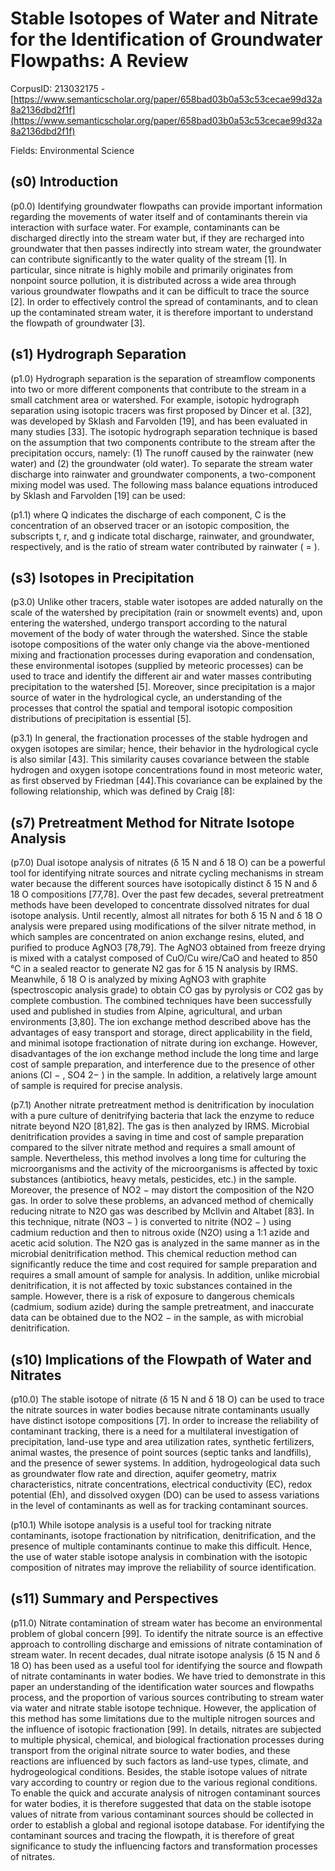 # Stable Isotopes of Water and Nitrate for the Identification of Groundwater Flowpaths: A Review

CorpusID: 213032175 - [https://www.semanticscholar.org/paper/658bad03b0a53c53cecae99d32a8a2136dbd2f1f](https://www.semanticscholar.org/paper/658bad03b0a53c53cecae99d32a8a2136dbd2f1f)

Fields: Environmental Science

## (s0) Introduction
(p0.0) Identifying groundwater flowpaths can provide important information regarding the movements of water itself and of contaminants therein via interaction with surface water. For example, contaminants can be discharged directly into the stream water but, if they are recharged into groundwater that then passes indirectly into stream water, the groundwater can contribute significantly to the water quality of the stream [1]. In particular, since nitrate is highly mobile and primarily originates from nonpoint source pollution, it is distributed across a wide area through various groundwater flowpaths and it can be difficult to trace the source [2]. In order to effectively control the spread of contaminants, and to clean up the contaminated stream water, it is therefore important to understand the flowpath of groundwater [3].
## (s1) Hydrograph Separation
(p1.0) Hydrograph separation is the separation of streamflow components into two or more different components that contribute to the stream in a small catchment area or watershed. For example, isotopic hydrograph separation using isotopic tracers was first proposed by Dincer et al. [32], was developed by Sklash and Farvolden [19], and has been evaluated in many studies [33]. The isotopic hydrograph separation technique is based on the assumption that two components contribute to the stream after the precipitation occurs, namely: (1) The runoff caused by the rainwater (new water) and (2) the groundwater (old water). To separate the stream water discharge into rainwater and groundwater components, a two-component mixing model was used. The following mass balance equations introduced by Sklash and Farvolden [19] can be used:

(p1.1) where Q indicates the discharge of each component, C is the concentration of an observed tracer or an isotopic composition, the subscripts t, r, and g indicate total discharge, rainwater, and groundwater, respectively, and is the ratio of stream water contributed by rainwater ( = ).
## (s3) Isotopes in Precipitation
(p3.0) Unlike other tracers, stable water isotopes are added naturally on the scale of the watershed by precipitation (rain or snowmelt events) and, upon entering the watershed, undergo transport according to the natural movement of the body of water through the watershed. Since the stable isotope compositions of the water only change via the above-mentioned mixing and fractionation processes during evaporation and condensation, these environmental isotopes (supplied by meteoric processes) can be used to trace and identify the different air and water masses contributing precipitation to the watershed [5]. Moreover, since precipitation is a major source of water in the hydrological cycle, an understanding of the processes that control the spatial and temporal isotopic composition distributions of precipitation is essential [5].

(p3.1) In general, the fractionation processes of the stable hydrogen and oxygen isotopes are similar; hence, their behavior in the hydrological cycle is also similar [43]. This similarity causes covariance between the stable hydrogen and oxygen isotope concentrations found in most meteoric water, as first observed by Friedman [44].This covariance can be explained by the following relationship, which was defined by Craig [8]:
## (s7) Pretreatment Method for Nitrate Isotope Analysis
(p7.0) Dual isotope analysis of nitrates (δ 15 N and δ 18 O) can be a powerful tool for identifying nitrate sources and nitrate cycling mechanisms in stream water because the different sources have isotopically distinct δ 15 N and δ 18 O compositions [77,78]. Over the past few decades, several pretreatment methods have been developed to concentrate dissolved nitrates for dual isotope analysis. Until recently, almost all nitrates for both δ 15 N and δ 18 O analysis were prepared using modifications of the silver nitrate method, in which samples are concentrated on anion exchange resins, eluted, and purified to produce AgNO3 [78,79]. The AgNO3 obtained from freeze drying is mixed with a catalyst composed of CuO/Cu wire/CaO and heated to 850 °C in a sealed reactor to generate N2 gas for δ 15 N analysis by IRMS. Meanwhile, δ 18 O is analyzed by mixing AgNO3 with graphite (spectroscopic analysis grade) to obtain CO gas by pyrolysis or CO2 gas by complete combustion. The combined techniques have been successfully used and published in studies from Alpine, agricultural, and urban environments [3,80]. The ion exchange method described above has the advantages of easy transport and storage, direct applicability in the field, and minimal isotope fractionation of nitrate during ion exchange. However, disadvantages of the ion exchange method include the long time and large cost of sample preparation, and interference due to the presence of other anions (Cl − , SO4 2− ) in the sample. In addition, a relatively large amount of sample is required for precise analysis.

(p7.1) Another nitrate pretreatment method is denitrification by inoculation with a pure culture of denitrifying bacteria that lack the enzyme to reduce nitrate beyond N2O [81,82]. The gas is then analyzed by IRMS. Microbial denitrification provides a saving in time and cost of sample preparation compared to the silver nitrate method and requires a small amount of sample. Nevertheless, this method involves a long time for culturing the microorganisms and the activity of the microorganisms is affected by toxic substances (antibiotics, heavy metals, pesticides, etc.) in the sample. Moreover, the presence of NO2 − may distort the composition of the N2O gas. In order to solve these problems, an advanced method of chemically reducing nitrate to N2O gas was described by McIlvin and Altabet [83]. In this technique, nitrate (NO3 − ) is converted to nitrite (NO2 − ) using cadmium reduction and then to nitrous oxide (N2O) using a 1:1 azide and acetic acid solution. The N2O gas is analyzed in the same manner as in the microbial denitrification method. This chemical reduction method can significantly reduce the time and cost required for sample preparation and requires a small amount of sample for analysis. In addition, unlike microbial denitrification, it is not affected by toxic substances contained in the sample. However, there is a risk of exposure to dangerous chemicals (cadmium, sodium azide) during the sample pretreatment, and inaccurate data can be obtained due to the NO2 − in the sample, as with microbial denitrification.
## (s10) Implications of the Flowpath of Water and Nitrates
(p10.0) The stable isotope of nitrate (δ 15 N and δ 18 O) can be used to trace the nitrate sources in water bodies because nitrate contaminants usually have distinct isotope compositions [7]. In order to increase the reliability of contaminant tracking, there is a need for a multilateral investigation of precipitation, land-use type and area utilization rates, synthetic fertilizers, animal wastes, the presence of point sources (septic tanks and landfills), and the presence of sewer systems. In addition, hydrogeological data such as groundwater flow rate and direction, aquifer geometry, matrix characteristics, nitrate concentrations, electrical conductivity (EC), redox potential (Eh), and dissolved oxygen (DO) can be used to assess variations in the level of contaminants as well as for tracking contaminant sources.

(p10.1) While isotope analysis is a useful tool for tracking nitrate contaminants, isotope fractionation by nitrification, denitrification, and the presence of multiple contaminants continue to make this difficult. Hence, the use of water stable isotope analysis in combination with the isotopic composition of nitrates may improve the reliability of source identification.
## (s11) Summary and Perspectives
(p11.0) Nitrate contamination of stream water has become an environmental problem of global concern [99]. To identify the nitrate source is an effective approach to controlling discharge and emissions of nitrate contamination of stream water. In recent decades, dual nitrate isotope analysis (δ 15 N and δ 18 O) has been used as a useful tool for identifying the source and flowpath of nitrate contaminants in water bodies. We have tried to demonstrate in this paper an understanding of the identification water sources and flowpaths process, and the proportion of various sources contributing to stream water via water and nitrate stable isotope technique. However, the application of this method has some limitations due to the multiple nitrogen sources and the influence of isotopic fractionation [99]. In details, nitrates are subjected to multiple physical, chemical, and biological fractionation processes during transport from the original nitrate source to water bodies, and these reactions are influenced by such factors as land-use types, climate, and hydrogeological conditions. Besides, the stable isotope values of nitrate vary according to country or region due to the various regional conditions. To enable the quick and accurate analysis of nitrogen contaminant sources for water bodies, it is therefore suggested that data on the stable isotope values of nitrate from various contaminant sources should be collected in order to establish a global and regional isotope database. For identifying the contaminant sources and tracing the flowpath, it is therefore of great significance to study the influencing factors and transformation processes of nitrates.
